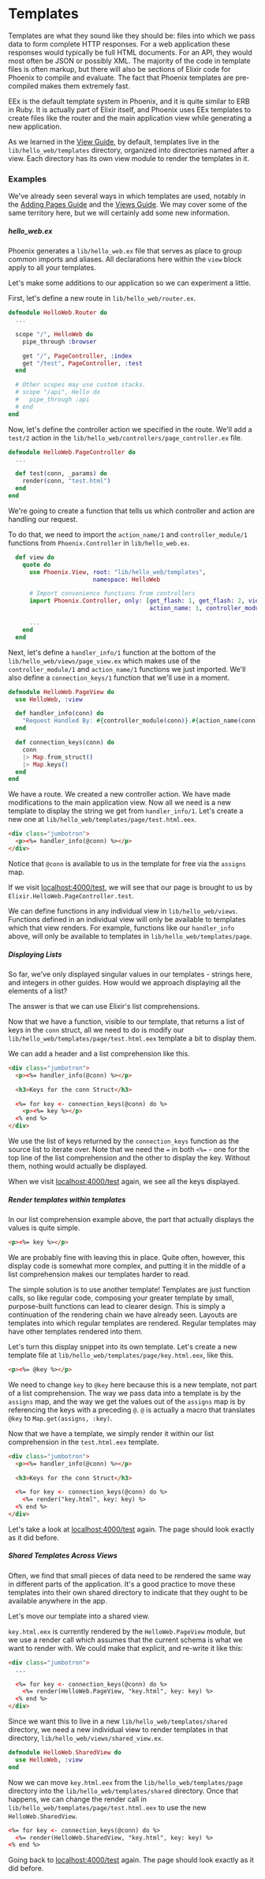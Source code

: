 # Templates

Templates are what they sound like they should be: files into which we pass data to form complete HTTP responses. For a web application these responses would typically be full HTML documents. For an API, they would most often be JSON or possibly XML. The majority of the code in template files is often markup, but there will also be sections of Elixir code for Phoenix to compile and evaluate. The fact that Phoenix templates are pre-compiled makes them extremely fast.

EEx is the default template system in Phoenix, and it is quite similar to ERB in Ruby. It is actually part of Elixir itself, and Phoenix uses EEx templates to create files like the router and the main application view while generating a new application.

As we learned in the [View Guide](views.html), by default, templates live in the `lib/hello_web/templates` directory, organized into directories named after a view. Each directory has its own view module to render the templates in it.

### Examples

We've already seen several ways in which templates are used, notably in the [Adding Pages Guide](adding_pages.html) and the [Views Guide](views.html). We may cover some of the same territory here, but we will certainly add some new information.

##### hello_web.ex

Phoenix generates a `lib/hello_web.ex` file that serves as place to group common imports and aliases. All declarations here within the `view` block apply to all your templates.

Let's make some additions to our application so we can experiment a little.

First, let's define a new route in `lib/hello_web/router.ex`.

```elixir
defmodule HelloWeb.Router do
  ...

  scope "/", HelloWeb do
    pipe_through :browser

    get "/", PageController, :index
    get "/test", PageController, :test
  end

  # Other scopes may use custom stacks.
  # scope "/api", Hello do
  #   pipe_through :api
  # end
end
```

Now, let's define the controller action we specified in the route. We'll add a `test/2` action in the `lib/hello_web/controllers/page_controller.ex` file.

```elixir
defmodule HelloWeb.PageController do
  ...

  def test(conn, _params) do
    render(conn, "test.html")
  end
end
```

We're going to create a function that tells us which controller and action are handling our request.

To do that, we need to import the `action_name/1` and `controller_module/1` functions from `Phoenix.Controller` in `lib/hello_web.ex`.

```elixir
  def view do
    quote do
      use Phoenix.View, root: "lib/hello_web/templates",
                        namespace: HelloWeb

      # Import convenience functions from controllers
      import Phoenix.Controller, only: [get_flash: 1, get_flash: 2, view_module: 1,
                                        action_name: 1, controller_module: 1]

      ...
    end
  end
```

Next, let's define a `handler_info/1` function at the bottom of the ` lib/hello_web/views/page_view.ex` which makes use of the `controller_module/1` and `action_name/1` functions we just imported. We'll also define a `connection_keys/1` function that we'll use in a moment.

```elixir
defmodule HelloWeb.PageView do
  use HelloWeb, :view

  def handler_info(conn) do
    "Request Handled By: #{controller_module(conn)}.#{action_name(conn)}"
  end

  def connection_keys(conn) do
    conn
    |> Map.from_struct()
    |> Map.keys()
  end
end
```

We have a route. We created a new controller action. We have made modifications to the main application view. Now all we need is a new template to display the string we get from `handler_info/1`. Let's create a new one at `lib/hello_web/templates/page/test.html.eex`.

```html
<div class="jumbotron">
  <p><%= handler_info(@conn) %></p>
</div>
```

Notice that `@conn` is available to us in the template for free via the `assigns` map.

If we visit [localhost:4000/test](http://localhost:4000/test), we will see that our page is brought to us by `Elixir.HelloWeb.PageController.test`.

We can define functions in any individual view in `lib/hello_web/views`. Functions defined in an individual view will only be available to templates which that view renders. For example, functions like our `handler_info` above, will only be available to templates in `lib/hello_web/templates/page`.

##### Displaying Lists

So far, we've only displayed singular values in our templates - strings here, and integers in other guides. How would we approach displaying all the elements of a list?

The answer is that we can use Elixir's list comprehensions.

Now that we have a function, visible to our template, that returns a list of keys in the `conn` struct, all we need to do is modify our `lib/hello_web/templates/page/test.html.eex` template a bit to display them.

We can add a header and a list comprehension like this.

```html
<div class="jumbotron">
  <p><%= handler_info(@conn) %></p>

  <h3>Keys for the conn Struct</h3>

  <%= for key <- connection_keys(@conn) do %>
    <p><%= key %></p>
  <% end %>
</div>
```

We use the list of keys returned by the `connection_keys` function as the source list to iterate over. Note that we need the `=` in both `<%=` - one for the top line of the list comprehension and the other to display the key. Without them, nothing would actually be displayed.

When we visit [localhost:4000/test](http://localhost:4000/test) again, we see all the keys displayed.

##### Render templates within templates

In our list comprehension example above, the part that actually displays the values is quite simple.

```html
<p><%= key %></p>
```
We are probably fine with leaving this in place. Quite often, however, this display code is somewhat more complex, and putting it in the middle of a list comprehension makes our templates harder to read.

The simple solution is to use another template! Templates are just function calls, so like regular code, composing your greater template by small, purpose-built functions can lead to clearer design. This is simply a continuation of the rendering chain we have already seen. Layouts are templates into which regular templates are rendered. Regular templates may have other templates rendered into them.

Let's turn this display snippet into its own template. Let's create a new template file at `lib/hello_web/templates/page/key.html.eex`, like this.

```html
<p><%= @key %></p>
```

We need to change `key` to `@key` here because this is a new template, not part of a list comprehension. The way we pass data into a template is by the `assigns` map, and the way we get the values out of the `assigns` map is by referencing the keys with a preceding `@`. `@` is actually a macro that translates `@key` to `Map.get(assigns, :key)`.

Now that we have a template, we simply render it within our list comprehension in the `test.html.eex` template.

```html
<div class="jumbotron">
  <p><%= handler_info(@conn) %></p>

  <h3>Keys for the conn Struct</h3>

  <%= for key <- connection_keys(@conn) do %>
    <%= render("key.html", key: key) %>
  <% end %>
</div>
```

Let's take a look at [localhost:4000/test](http://localhost:4000/test) again. The page should look exactly as it did before.

##### Shared Templates Across Views

Often, we find that small pieces of data need to be rendered the same way in different parts of the application. It's a good practice to move these templates into their own shared directory to indicate that they ought to be available anywhere in the app.

Let's move our template into a shared view.

`key.html.eex` is currently rendered by the `HelloWeb.PageView` module, but we use a render call which assumes that the current schema is what we want to render with. We could make that explicit, and re-write it like this:

```html
<div class="jumbotron">
  ...

  <%= for key <- connection_keys(@conn) do %>
    <%= render(HelloWeb.PageView, "key.html", key: key) %>
  <% end %>
</div>
```

Since we want this to live in a new `lib/hello_web/templates/shared` directory, we need a new individual view to render templates in that directory, `lib/hello_web/views/shared_view.ex`.

```elixir
defmodule HelloWeb.SharedView do
  use HelloWeb, :view
end
```

Now we can move `key.html.eex` from the `lib/hello_web/templates/page` directory into the `lib/hello_web/templates/shared` directory. Once that happens, we can change the render call in `lib/hello_web/templates/page/test.html.eex` to use the new `HelloWeb.SharedView`.

```html
<%= for key <- connection_keys(@conn) do %>
  <%= render(HelloWeb.SharedView, "key.html", key: key) %>
<% end %>
```
Going back to [localhost:4000/test](http://localhost:4000/test) again. The page should look exactly as it did before.
